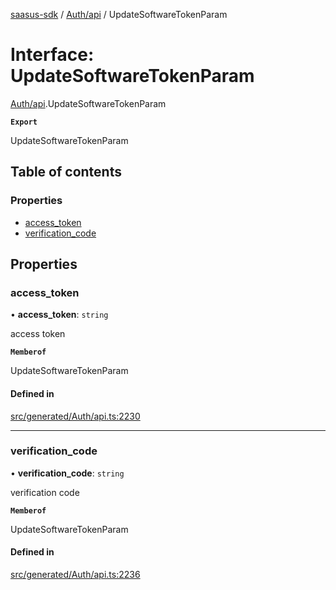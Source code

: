 [saasus-sdk](../README.md) / [Auth/api](../modules/Auth_api.md) / UpdateSoftwareTokenParam

# Interface: UpdateSoftwareTokenParam

[Auth/api](../modules/Auth_api.md).UpdateSoftwareTokenParam

**`Export`**

UpdateSoftwareTokenParam

## Table of contents

### Properties

- [access\_token](Auth_api.UpdateSoftwareTokenParam.md#access_token)
- [verification\_code](Auth_api.UpdateSoftwareTokenParam.md#verification_code)

## Properties

### access\_token

• **access\_token**: `string`

access token

**`Memberof`**

UpdateSoftwareTokenParam

#### Defined in

[src/generated/Auth/api.ts:2230](https://github.com/saasus-platform/saasus-sdk-javascript/blob/6b95732/src/generated/Auth/api.ts#L2230)

___

### verification\_code

• **verification\_code**: `string`

verification code

**`Memberof`**

UpdateSoftwareTokenParam

#### Defined in

[src/generated/Auth/api.ts:2236](https://github.com/saasus-platform/saasus-sdk-javascript/blob/6b95732/src/generated/Auth/api.ts#L2236)

